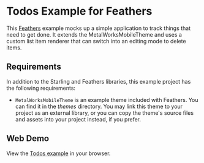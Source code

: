 # Todos Example for Feathers

This [Feathers](http://feathersui.com/) example mocks up a simple application to track things that need to get done. It extends the MetalWorksMobileTheme and uses a custom list item renderer that can switch into an editing mode to delete items.

## Requirements

In addition to the Starling and Feathers libraries, this example project has the following requirements:

* `MetalWorksMobileTheme` is an example theme included with Feathers. You can find it in the _themes_ directory. You may link this theme to your project as an external library, or you can copy the theme's source files and assets into your project instead, if you prefer.

## Web Demo

View the [Todos example](http://feathersui.com/examples/todos/) in your browser.